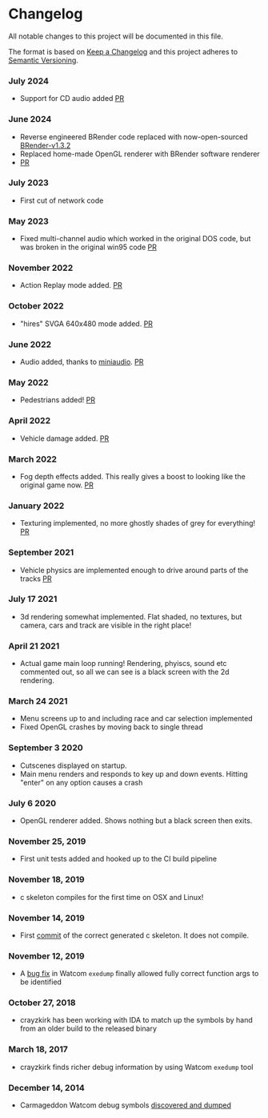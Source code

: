 # Changelog
All notable changes to this project will be documented in this file.

The format is based on [Keep a Changelog](http://keepachangelog.com/en/1.0.0/)
and this project adheres to [Semantic Versioning](http://semver.org/spec/v2.0.0.html).

### July 2024
- Support for CD audio added [PR](https://github.com/dethrace-labs/dethrace/pull/393)

### June 2024
- Reverse engineered BRender code replaced with now-open-sourced [BRender-v1.3.2](https://github.com/dethrace-labs/BRender-v1.3.2)
- Replaced home-made OpenGL renderer with BRender software renderer
- [PR](https://github.com/dethrace-labs/dethrace/pull/363)

### July 2023
- First cut of network code
  
### May 2023
- Fixed multi-channel audio which worked in the original DOS code, but was broken in the original win95 code [PR](https://github.com/dethrace-labs/dethrace/pull/329)

### November 2022
- Action Replay mode added. [PR](https://github.com/dethrace-labs/dethrace/pull/230)
  
### October 2022
- "hires" SVGA 640x480 mode added. [PR](https://github.com/dethrace-labs/dethrace/pull/217)
### June 2022
- Audio added, thanks to [miniaudio](https://miniaud.io/). [PR](https://github.com/dethrace-labs/dethrace/pull/130)

### May 2022
- Pedestrians added! [PR](https://github.com/dethrace-labs/dethrace/pull/118)
  
### April 2022
- Vehicle damage added. [PR](https://github.com/dethrace-labs/dethrace/pull/116)

### March 2022
- Fog depth effects added. This really gives a boost to looking like the original game now. [PR](https://github.com/dethrace-labs/dethrace/pull/95)
  
### January 2022
- Texturing implemented, no more ghostly shades of grey for everything! [PR](https://github.com/dethrace-labs/dethrace/pull/69)

### September 2021
- Vehicle physics are implemented enough to drive around parts of the tracks [PR](https://github.com/dethrace-labs/dethrace/pull/57)

### July 17 2021
- 3d rendering somewhat implemented. Flat shaded, no textures, but camera, cars and track are visible in the right place!

### April 21 2021
- Actual game main loop running! Rendering, phyiscs, sound etc commented out, so all we can see is a black screen with the 2d rendering.

### March 24 2021
- Menu screens up to and including race and car selection implemented
- Fixed OpenGL crashes by moving back to single thread

### September 3 2020
- Cutscenes displayed on startup.
- Main menu renders and responds to key up and down events. Hitting "enter" on any option causes a crash

### July 6 2020
- OpenGL renderer added. Shows nothing but a black screen then exits.

### November 25, 2019
- First unit tests added and hooked up to the CI build pipeline

### November 18, 2019
- c skeleton compiles for the first time on OSX and Linux!

### November 14, 2019
- First [commit](https://github.com/jeff-1amstudios/dethrace/pull/9) of the correct generated c skeleton. It does not compile.

### November 12, 2019
- A [bug fix](https://github.com/jeff-1amstudios/open-watcom-v2/commit/1a00368a6c5d8dddb1d27f972ef21e399dd48b60) in Watcom `exedump` finally allowed fully correct function args to be identified

### October 27, 2018
- crayzkirk has been working with IDA to match up the symbols by hand from an older build to the released binary

### March 18, 2017
- crayzkirk finds richer debug information by using Watcom `exedump` tool 

### December 14, 2014
- Carmageddon Watcom debug symbols [discovered and dumped](http://1amstudios.com/2014/12/02/carma1-symbols-dumped/)
